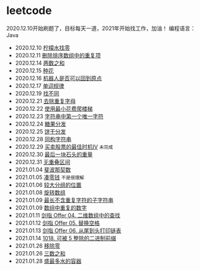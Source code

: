# leetcode
2020.12.10开始刷题了，目标每天一道，2021年开始找工作，加油！
编程语言：Java
- 2020.12.10 [柠檬水找零](https://github.com/winslis2/leetcode/blob/main/com/lis2/leetcode/LemonadeChange.java)
- 2020.12.11 [删除排序数组中的重复项](https://github.com/winslis2/leetcode/blob/main/com/lis2/leetcode/RemoveDuplicates.java)
- 2020.12.14 [两数之和](https://github.com/winslis2/leetcode/blob/main/com/lis2/leetcode/TwoSum.java)
- 2020.12.15 [种花](https://github.com/winslis2/leetcode/blob/main/com/lis2/leetcode/Flower.java)
- 2020.12.16 [机器人是否可以回到原点](https://github.com/winslis2/leetcode/blob/main/com/lis2/leetcode/JudgeCircle.java)
- 2020.12.17 [单词规律](https://github.com/winslis2/leetcode/blob/main/com/lis2/leetcode/WordPattern.java)
- 2020.12.19 [找不同](https://github.com/winslis2/leetcode/blob/main/com/lis2/leetcode/FindTheDifference.java)
- 2020.12.21 [去除重复字母](https://github.com/winslis2/leetcode/blob/main/com/lis2/leetcode/RemoveDuplicateLetters.java)
- 2020.12.22 [使用最小花费爬楼梯](https://github.com/winslis2/leetcode/blob/main/com/lis2/leetcode/MinCostClimbingStairs.java)
- 2020.12.23 [字符串中第一个唯一字符](https://github.com/winslis2/leetcode/blob/main/com/lis2/leetcode/FristUniqChar.java)
- 2020.12.24 [糖果分发](https://github.com/winslis2/leetcode/blob/main/com/lis2/leetcode/Candy.java)
- 2020.12.25 [饼干分发](https://github.com/winslis2/leetcode/blob/main/com/lis2/leetcode/AssignCookies.java)
- 2020.12.28 [同构字符串](https://github.com/winslis2/leetcode/blob/main/com/lis2/leetcode/IsIsomorphic.java)
- 2020.12.29 [买卖股票的最佳时机IV](https://github.com/winslis2/leetcode/blob/main/com/lis2/leetcode/MixProfit.java) ```未完成```
- 2020.12.30 [最后一块石头的重量](https://github.com/winslis2/leetcode/blob/main/com/lis2/leetcode/LastStoneWeigh.java) 
- 2020.12.31 [无重叠区间](https://github.com/winslis2/leetcode/blob/main/com/lis2/leetcode/EraseOverlapIntervals.java) 
- 2021.01.04 [斐波那契数](https://github.com/winslis2/leetcode/blob/main/com/lis2/leetcode/EraseOverlapIntervals.java) 
- 2021.01.05 [凑零钱](https://github.com/winslis2/leetcode/blob/main/com/lis2/leetcode/CoinChange.java) ```不是很理解```
- 2021.01.06 [较大分组的位置](https://github.com/winslis2/leetcode/blob/main/com/lis2/leetcode/LargeGroupPositions.java)
- 2021.01.08 [旋转数组](https://github.com/winslis2/leetcode/blob/main/com/lis2/leetcode/Rotate.java)
- 2021.01.09 [最长不含重复字符的子字符串](https://github.com/winslis2/leetcode/blob/main/com/lis2/leetcode/LengthOfLongestSubstriremoveStonesng.java)
- 2021.01.09 [数组中重复的数字](https://github.com/winslis2/leetcode/blob/main/com/lis2/leetcode/FindRepeatNumber.java)
- 2021.01.11 [剑指 Offer 04. 二维数组中的查找](https://github.com/winslis2/leetcode/blob/main/com/lis2/leetcode/FindNumberIn2DArray.java)
- 2021.01.12 [剑指 Offer 05. 替换空格](https://github.com/winslis2/leetcode/blob/main/com/lis2/leetcode/ReplaceSpace.java)
- 2021.01.13 [剑指 Offer 06. 从尾到头打印链表](https://github.com/winslis2/leetcode/blob/main/com/lis2/leetcode/ReversePrint.java)
- 2021.01.14 [1018. 可被 5 整除的二进制前缀](https://github.com/winslis2/leetcode/blob/main/com/lis2/leetcode/PrefixesDivBy5.java)
- 2021.01.26 [移除零](https://github.com/winslis2/leetcode/blob/main/com/lis2/leetcode/MoveZeroes.java)
- 2021.01.26 [三数之和](https://github.com/winslis2/leetcode/blob/main/com/lis2/leetcode/ThreeNum.java)
- 2021.01.28 [盛最多水的容器](https://github.com/winslis2/leetcode/blob/main/com/lis2/leetcode/MaxArea.java)

